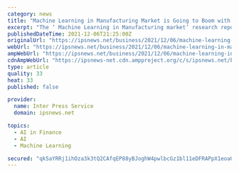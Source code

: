 ```yaml
---
category: news
title: "Machine Learning in Manufacturing Market is Going to Boom with Intel, IBM, Siemens, GE"
excerpt: "The ‘ Machine Learning in Manufacturing market’ research report added by Report Ocean, is an in-depth analysis of the latest developments, market size, status, upcoming technologies, industry drivers,"
publishedDateTime: 2021-12-06T21:25:00Z
originalUrl: "https://ipsnews.net/business/2021/12/06/machine-learning-in-manufacturing-market-is-going-to-boom-with-intel-ibm-siemens-ge/"
webUrl: "https://ipsnews.net/business/2021/12/06/machine-learning-in-manufacturing-market-is-going-to-boom-with-intel-ibm-siemens-ge/"
ampWebUrl: "https://ipsnews.net/business/2021/12/06/machine-learning-in-manufacturing-market-is-going-to-boom-with-intel-ibm-siemens-ge/?amp=1"
cdnAmpWebUrl: "https://ipsnews-net.cdn.ampproject.org/c/s/ipsnews.net/business/2021/12/06/machine-learning-in-manufacturing-market-is-going-to-boom-with-intel-ibm-siemens-ge/?amp=1"
type: article
quality: 33
heat: 33
published: false

provider:
  name: Inter Press Service
  domain: ipsnews.net

topics:
  - AI in Finance
  - AI
  - Machine Learning

secured: "qk5aYRRj1ihOza3k3tQ2CAfqEP88yBJoghW4pwlbcGz1bl11eDFRAPpX1eoaQ94HGbxe8fCn6EV9DQlsV3s0V0i/7Sc/YbXT2JLqhksEaljCP4YdkQia+KbsLh3MUBo1ncrUHafsRqGMnuULw2IerBtrDt6KdyFyafU8ue7LHQDjjYNzTdNLRNujqzR0S5gm4lXjmWXbexNkTxZjClg+7nCjPE7oVwjBOpbl5jEYSRfdr0XIUmmb8yxUcrJEh4KsFMJ2QMmPmWwawPqrmpmNOSgXHvqRsAWgPfJ/zicctsrL0ntoVmKqc3dm1QF+MzXtu/szVTeDPDnXmWoTtR+VNsSyFPhH+PkusIiQdFgtL8A=;/BICgdfS0uEAvLD24XOE/g=="
---
```


